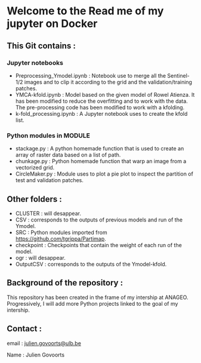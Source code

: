 # Welcome to the Read me of my jupyter on Docker
## This Git contains :
### Jupyter notebooks

- Preprocessing_Ymodel.ipynb : Notebook use to merge all the Sentinel-1/2 images and to clip it according to the grid and the validation/training patches.
- YMCA-kfold.ipynb : Model based on the given model of Rowel Atienza. It has been modified to reduce the overfitting and to work with the data. The pre-processing code has been modified to work with a kfolding.
- k-fold_processing.ipynb : A Jupyter notebook uses to create the kfold list.

### Python modules in MODULE

- stackage.py : A python homemade function that is used to create an array of raster data based on a list of path.
- chunkage.py : Python homemade function that warp an image from a vectorized grid.
- CircleMaker.py : Module uses to plot a pie plot to inspect the partition of test and validation patches.

## Other folders :

- CLUSTER : will desappear.
- CSV : corresponds to the outputs of previous models and run of the Ymodel.
- SRC : Python modules imported from https://github.com/tgrippa/Partimap.
- checkpoint : Checkpoints that contain the weight of each run of the model.
- ogr : will desappear.
- OutputCSV : corresponds to the outputs of the Ymodel-kfold.

## Background of the repository : 

This repository has been created in the frame of my intership at ANAGEO. Progressively, I will add more Python projects linked to the goal of my intership.

## Contact :

email : julien.govoorts@ulb.be

Name : Julien Govoorts

